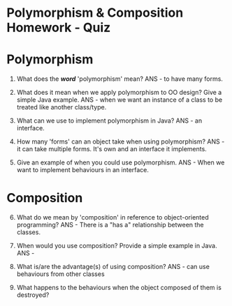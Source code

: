 # Polymorphism & Composition Homework - Quiz

# Polymorphism

1. What does the ___word___ 'polymorphism' mean?
ANS - to have many forms.

2. What does it mean when we apply polymorphism to OO design? Give a simple Java example.
ANS - when we want an instance of a class to be treated like another class/type.

3. What can we use to implement polymorphism in Java?
ANS - an interface.

4. How many 'forms' can an object take when using polymorphism?
ANS - it can take multiple forms. It's own and an interface it implements.

5. Give an example of when you could use polymorphism.
ANS - When we want to implement behaviours in an interface.



# Composition

6. What do we mean by 'composition' in reference to object-oriented programming?
ANS - There is a "has a" relationship between the classes.

7. When would you use composition? Provide a simple example in Java.
ANS -

8. What is/are the advantage(s) of using composition?
ANS - can use behaviours from other classes

9. What happens to the behaviours when the object composed of them is destroyed?
